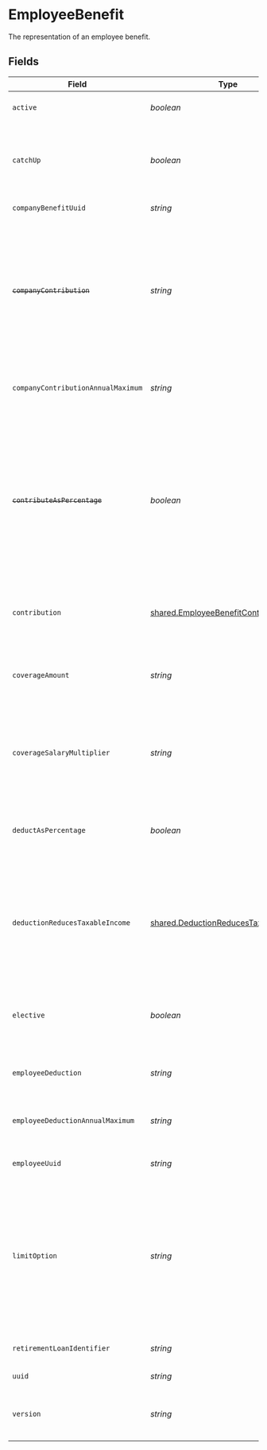 # EmployeeBenefit

The representation of an employee benefit.


## Fields

| Field                                                                                                                                                                                                                                                                                                | Type                                                                                                                                                                                                                                                                                                 | Required                                                                                                                                                                                                                                                                                             | Description                                                                                                                                                                                                                                                                                          |
| ---------------------------------------------------------------------------------------------------------------------------------------------------------------------------------------------------------------------------------------------------------------------------------------------------- | ---------------------------------------------------------------------------------------------------------------------------------------------------------------------------------------------------------------------------------------------------------------------------------------------------- | ---------------------------------------------------------------------------------------------------------------------------------------------------------------------------------------------------------------------------------------------------------------------------------------------------- | ---------------------------------------------------------------------------------------------------------------------------------------------------------------------------------------------------------------------------------------------------------------------------------------------------- |
| `active`                                                                                                                                                                                                                                                                                             | *boolean*                                                                                                                                                                                                                                                                                            | :heavy_minus_sign:                                                                                                                                                                                                                                                                                   | Whether the employee benefit is active.                                                                                                                                                                                                                                                              |
| `catchUp`                                                                                                                                                                                                                                                                                            | *boolean*                                                                                                                                                                                                                                                                                            | :heavy_minus_sign:                                                                                                                                                                                                                                                                                   | Whether the employee should use a benefit’s "catch up" rate. Only Roth 401k and 401k benefits use this value for employees over 50.                                                                                                                                                                  |
| `companyBenefitUuid`                                                                                                                                                                                                                                                                                 | *string*                                                                                                                                                                                                                                                                                             | :heavy_minus_sign:                                                                                                                                                                                                                                                                                   | The UUID of the company benefit.                                                                                                                                                                                                                                                                     |
| ~~`companyContribution`~~                                                                                                                                                                                                                                                                            | *string*                                                                                                                                                                                                                                                                                             | :heavy_minus_sign:                                                                                                                                                                                                                                                                                   | : warning: ** DEPRECATED **: This will be removed in a future release, please migrate away from it as soon as possible.<br/><br/>The amount to be paid, per pay period, by the company. This field will not appear for tiered contribution types.                                                    |
| `companyContributionAnnualMaximum`                                                                                                                                                                                                                                                                   | *string*                                                                                                                                                                                                                                                                                             | :heavy_minus_sign:                                                                                                                                                                                                                                                                                   | The maximum company contribution amount per year. A null value signifies no limit.                                                                                                                                                                                                                   |
| ~~`contributeAsPercentage`~~                                                                                                                                                                                                                                                                         | *boolean*                                                                                                                                                                                                                                                                                            | :heavy_minus_sign:                                                                                                                                                                                                                                                                                   | : warning: ** DEPRECATED **: This will be removed in a future release, please migrate away from it as soon as possible.<br/><br/>Whether the company_contribution value should be treated as a percentage to be added to each payroll. This field will not appear for tiered contribution types.     |
| `contribution`                                                                                                                                                                                                                                                                                       | [shared.EmployeeBenefitContribution](../../../sdk/models/shared/employeebenefitcontribution.md)                                                                                                                                                                                                      | :heavy_minus_sign:                                                                                                                                                                                                                                                                                   | An object representing the type and value of the company contribution.                                                                                                                                                                                                                               |
| `coverageAmount`                                                                                                                                                                                                                                                                                     | *string*                                                                                                                                                                                                                                                                                             | :heavy_minus_sign:                                                                                                                                                                                                                                                                                   | The amount that the employee is insured for. Note: company contribution cannot be present if coverage amount is set.                                                                                                                                                                                 |
| `coverageSalaryMultiplier`                                                                                                                                                                                                                                                                           | *string*                                                                                                                                                                                                                                                                                             | :heavy_minus_sign:                                                                                                                                                                                                                                                                                   | The coverage amount as a multiple of the employee’s salary. Only applicable for Group Term Life benefits. Note: cannot be set if coverage amount is also set.                                                                                                                                        |
| `deductAsPercentage`                                                                                                                                                                                                                                                                                 | *boolean*                                                                                                                                                                                                                                                                                            | :heavy_minus_sign:                                                                                                                                                                                                                                                                                   | Whether the employee deduction amount should be treated as a percentage to be deducted from each payroll.                                                                                                                                                                                            |
| `deductionReducesTaxableIncome`                                                                                                                                                                                                                                                                      | [shared.DeductionReducesTaxableIncome](../../../sdk/models/shared/deductionreducestaxableincome.md)                                                                                                                                                                                                  | :heavy_minus_sign:                                                                                                                                                                                                                                                                                   | Whether the employee deduction reduces taxable income or not. Only valid for Group Term Life benefits. Note: when the value is not "unset", coverage amount and coverage salary multiplier are ignored.                                                                                              |
| `elective`                                                                                                                                                                                                                                                                                           | *boolean*                                                                                                                                                                                                                                                                                            | :heavy_minus_sign:                                                                                                                                                                                                                                                                                   | Whether the company contribution is elective (aka matching). For "tiered" contribution types, this is always true.                                                                                                                                                                                   |
| `employeeDeduction`                                                                                                                                                                                                                                                                                  | *string*                                                                                                                                                                                                                                                                                             | :heavy_minus_sign:                                                                                                                                                                                                                                                                                   | The amount to be deducted, per pay period, from the employee's pay.                                                                                                                                                                                                                                  |
| `employeeDeductionAnnualMaximum`                                                                                                                                                                                                                                                                     | *string*                                                                                                                                                                                                                                                                                             | :heavy_minus_sign:                                                                                                                                                                                                                                                                                   | The maximum employee deduction amount per year. A null value signifies no limit.                                                                                                                                                                                                                     |
| `employeeUuid`                                                                                                                                                                                                                                                                                       | *string*                                                                                                                                                                                                                                                                                             | :heavy_minus_sign:                                                                                                                                                                                                                                                                                   | The UUID of the employee to which the benefit belongs.                                                                                                                                                                                                                                               |
| `limitOption`                                                                                                                                                                                                                                                                                        | *string*                                                                                                                                                                                                                                                                                             | :heavy_minus_sign:                                                                                                                                                                                                                                                                                   | Some benefits require additional information to determine their limit. For example, for an HSA benefit, the limit option should be either "Family" or "Individual". For a Dependent Care FSA benefit, the limit option should be either "Joint Filing or Single" or "Married and Filing Separately". |
| `retirementLoanIdentifier`                                                                                                                                                                                                                                                                           | *string*                                                                                                                                                                                                                                                                                             | :heavy_minus_sign:                                                                                                                                                                                                                                                                                   | Identifier for a 401(k) loan assigned by the 401(k) provider                                                                                                                                                                                                                                         |
| `uuid`                                                                                                                                                                                                                                                                                               | *string*                                                                                                                                                                                                                                                                                             | :heavy_minus_sign:                                                                                                                                                                                                                                                                                   | The UUID of the employee benefit.                                                                                                                                                                                                                                                                    |
| `version`                                                                                                                                                                                                                                                                                            | *string*                                                                                                                                                                                                                                                                                             | :heavy_minus_sign:                                                                                                                                                                                                                                                                                   | The current version of the object. See the [versioning guide](https://docs.gusto.com/embedded-payroll/docs/idempotency) for information on how to use this field.                                                                                                                                    |
